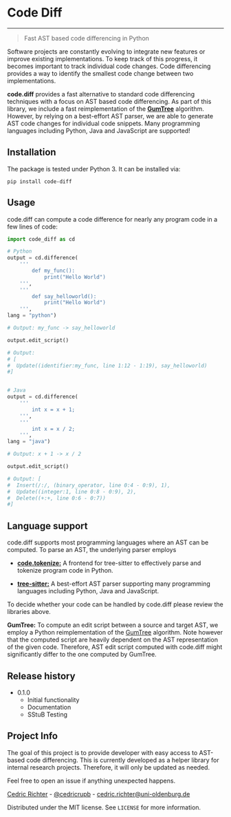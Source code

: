 # Code Diff
------------------------------------------------
> Fast AST based code differencing in Python

Software projects are constantly evolving to integrate new features or improve existing implementations. To keep track of this progress, it becomes important to track individual code changes. Code differencing provides a way
to identify the smallest code change between two
implementations. 

**code.diff** provides a fast alternative to standard code differencing techniques with a focus
on AST based code differencing. As part of this library, we include a fast reimplementation of the [**GumTree**](https://github.com/GumTreeDiff/gumtree) algorithm. However, by relying on
a best-effort AST parser, we are able to generate
AST code changes for individual code snippets. Many
programming languages including Python, Java and JavaScript are supported!


## Installation
The package is tested under Python 3. It can be installed via:
```
pip install code-diff
```

## Usage
code.diff can compute a code difference for nearly any program code in a few lines of code:
```python
import code_diff as cd

# Python
output = cd.difference(
    '''
        def my_func():
            print("Hello World")
    ''',
    '''
        def say_helloworld():
            print("Hello World")
    ''',
lang = "python")

# Output: my_func -> say_helloworld

output.edit_script()

# Output: 
# [
#  Update((identifier:my_func, line 1:12 - 1:19), say_helloworld)
#]


# Java
output = cd.difference(
    '''
        int x = x + 1;
    ''',
    '''
        int x = x / 2;
    ''',
lang = "java")

# Output: x + 1 -> x / 2

output.edit_script()

# Output: [
#  Insert(/:/, (binary_operator, line 0:4 - 0:9), 1),
#  Update((integer:1, line 0:8 - 0:9), 2),
#  Delete((+:+, line 0:6 - 0:7))
#]


```
## Language support
code.diff supports most programming languages
where an AST can be computed. To parse an AST,
the underlying parser employs
* [**code.tokenize:**](https://github.com/cedricrupb/code_tokenize) A frontend for 
tree-sitter to effectively parse and tokenize 
program code in Python.

* [**tree-sitter:**](https://tree-sitter.github.io/tree-sitter/) A best-effort AST parser supporting
many programming languages including Python, Java and JavaScript.

To decide whether your code can be handled by code.diff please review the libraries above.

**GumTree:** To compute an edit script between a source and target AST, we employ a Python reimplementation of the [GumTree](https://github.com/GumTreeDiff/gumtree) algorithm. Note however that the computed script are heavily dependent on the AST representation of the given code. Therefore, AST edit script computed with code.diff might significantly differ to the one computed by GumTree.


## Release history
* 0.1.0
    * Initial functionality
    * Documentation
    * SStuB Testing

## Project Info
The goal of this project is to provide developer with easy access to AST-based code differencing. This is currently developed as a helper library for internal research projects. Therefore, it will only be updated as needed.

Feel free to open an issue if anything unexpected
happens. 

[Cedric Richter](https://uol.de/informatik/formale-methoden/team/cedric-richter) - [@cedricrupb](https://twitter.com/cedricrupb) - cedric.richter@uni-oldenburg.de

Distributed under the MIT license. See ``LICENSE`` for more information.



